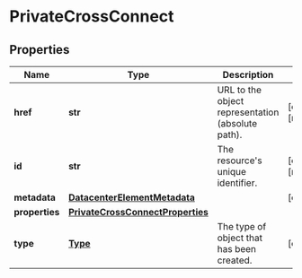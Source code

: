 # PrivateCrossConnect

## Properties
| Name | Type | Description | Notes |
| ------------ | ------------- | ------------- | ------------- |
| **href** | **str** | URL to the object representation (absolute path). | [optional] [readonly]  |
| **id** | **str** | The resource&#39;s unique identifier. | [optional] [readonly]  |
| **metadata** | [**DatacenterElementMetadata**](DatacenterElementMetadata.md) |  | [optional]  |
| **properties** | [**PrivateCrossConnectProperties**](PrivateCrossConnectProperties.md) |  |  |
| **type** | [**Type**](Type.md) | The type of object that has been created. | [optional]  |


